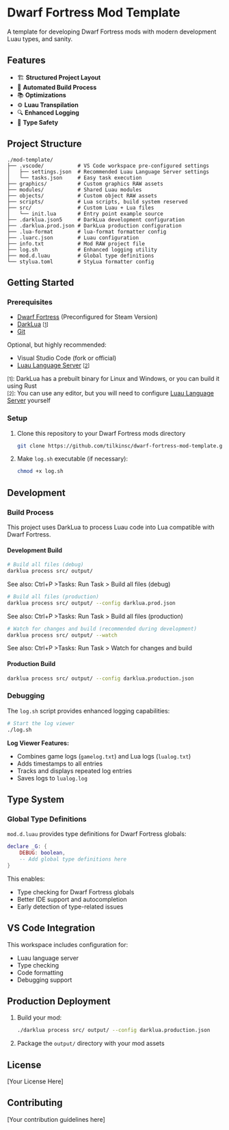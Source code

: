 # Dwarf Fortress Mod Template

A template for developing Dwarf Fortress mods with modern development Luau types, and sanity.

## Features

- 🏗️ **Structured Project Layout**
- 🔄 **Automated Build Process**
- 📚 **Optimizations**
- ⚙️ **Luau Transpilation**
- 🔍 **Enhanced Logging**
- 🧪 **Type Safety**

## Project Structure

```
./mod-template/
├── .vscode/           # VS Code workspace pre-configured settings
│   ├── settings.json  # Recommended Luau Language Server settings
│   └── tasks.json     # Easy task execution
├── graphics/          # Custom graphics RAW assets
├── modules/           # Shared Luau modules
├── objects/           # Custom object RAW assets
├── scripts/           # Lua scripts, build system reserved
├── src/               # Custom Luau + Lua files
│   └── init.lua       # Entry point example source
├── .darklua.json5     # DarkLua development configuration
├── .darklua.prod.json # DarkLua production configuration
├── .lua-format        # lua-format formatter config
├── .luarc.json        # Luau configuration
├── info.txt           # Mod RAW project file
├── log.sh             # Enhanced logging utility
├── mod.d.luau         # Global type definitions
└── stylua.toml        # StyLua formatter config
```

## Getting Started

### Prerequisites

- [Dwarf Fortress](https://store.steampowered.com/app/975370/Dwarf_Fortress/) (Preconfigured for Steam Version)
- [DarkLua](https://github.com/seaofvoices/darklua) <small>[[1](#footnote-1)]</small>
- [Git](https://git-scm.com/downloads)

Optional, but highly recommended:
- Visual Studio Code (fork or official)
- [Luau Language Server](vscode:extension/JohnnyMorganz.luau-lsp) <small>[[2](#footnote-2)]</small>

<small id="footnote-1">[1]</small>: DarkLua has a prebuilt binary for Linux and Windows, or you can build it using Rust  
<small id="footnote-2">[2]</small>: You can use any editor, but you will need to configure [Luau Language Server](https://github.com/JohnnyMorganz/luau-lsp) yourself  

### Setup

1. Clone this repository to your Dwarf Fortress mods directory
   ```bash
   git clone https://github.com/tilkinsc/dwarf-fortress-mod-template.git/
   ```
2. Make `log.sh` executable (if necessary):
   ```bash
   chmod +x log.sh
   ```

## Development

### Build Process

This project uses DarkLua to process Luau code into Lua compatible with Dwarf Fortress.

#### Development Build

```bash
# Build all files (debug)
darklua process src/ output/
```
See also: Ctrl+P >Tasks: Run Task > Build all files (debug)

```bash
# Build all files (production)
darklua process src/ output/ --config darklua.prod.json
```
See also: Ctrl+P >Tasks: Run Task > Build all files (production)

```bash
# Watch for changes and build (recommended during development)
darklua process src/ output/ --watch
```
See also: Ctrl+P >Tasks: Run Task > Watch for changes and build


#### Production Build

```bash
darklua process src/ output/ --config darklua.production.json
```

### Debugging

The `log.sh` script provides enhanced logging capabilities:

```bash
# Start the log viewer
./log.sh
```

**Log Viewer Features:**
- Combines game logs (`gamelog.txt`) and Lua logs (`lualog.txt`)
- Adds timestamps to all entries
- Tracks and displays repeated log entries
- Saves logs to `lualog.log`

## Type System

### Global Type Definitions

`mod.d.luau` provides type definitions for Dwarf Fortress globals:

```lua
declare _G: {
    DEBUG: boolean,
    -- Add global type definitions here
}
```

This enables:
- Type checking for Dwarf Fortress globals
- Better IDE support and autocompletion
- Early detection of type-related issues

## VS Code Integration

This workspace includes configuration for:
- Luau language server
- Type checking
- Code formatting
- Debugging support

## Production Deployment

1. Build your mod:
   ```bash
   ./darklua process src/ output/ --config darklua.production.json
   ```

2. Package the `output/` directory with your mod assets

## License

[Your License Here]

## Contributing

[Your contribution guidelines here]
